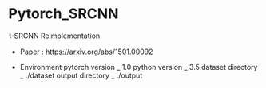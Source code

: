 # Pytorch_SRCNN

✨SRCNN Reimplementation

* Paper : https://arxiv.org/abs/1501.00092

* Environment 
pytorch version _ 1.0
python version _ 3.5
dataset directory _ ./dataset
output directory _ ./output
